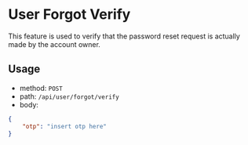 # User Forgot Verify
This feature is used to verify that the password reset request is actually made by the account owner.

## Usage
- method: ```POST```
- path: ```/api/user/forgot/verify```
- body: 
```json
{
    "otp": "insert otp here"
}
```